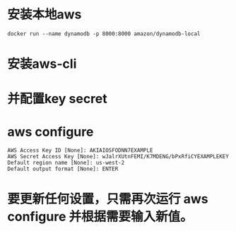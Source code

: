 # 安装本地aws
    docker run --name dynamodb -p 8000:8000 amazon/dynamodb-local

# 安装aws-cli 

# 并配置key  secret
# aws configure
    AWS Access Key ID [None]: AKIAIOSFODNN7EXAMPLE
    AWS Secret Access Key [None]: wJalrXUtnFEMI/K7MDENG/bPxRfiCYEXAMPLEKEY
    Default region name [None]: us-west-2
    Default output format [None]: ENTER
# 要更新任何设置，只需再次运行 aws configure 并根据需要输入新值。